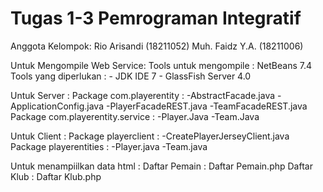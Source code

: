 Tugas 1-3 Pemrograman Integratif
======

Anggota Kelompok:
Rio Arisandi (18211052)
Muh. Faidz Y.A. (18211006)

Untuk Mengompile Web Service:
Tools untuk mengompile : NetBeans 7.4
Tools yang diperlukan : - JDK IDE 7
                        - GlassFish Server 4.0
                        
Untuk Server :
Package com.playerentity : -AbstractFacade.java
                           -ApplicationConfig.java
                           -PlayerFacadeREST.java
                           -TeamFacadeREST.java
Package com.playerentity.service : -Player.Java
                                   -Team.Java
                                   
Untuk Client :
Package playerclient : -CreatePlayerJerseyClient.java
Package playerentities : -Player.java
                         -Team.java

Untuk menampiilkan data html :
Daftar Pemain : Daftar Pemain.php
Daftar Klub : Daftar Klub.php
